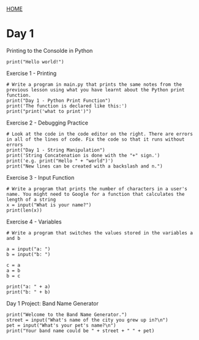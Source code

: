 [HOME](https://driphtyio.github.io/python-yu/)

# Day 1
Printing to the Consolde in Python


```
print("Hello world!")
```

Exercise 1 - Printing 


```
# Write a program in main.py that prints the same notes from the previous lesson using what you have learnt about the Python print function.
print("Day 1 - Python Print Function")
print('The function is declared like this:')
print("print('what to print')")
```
Exercise 2 - Debugging Practice


```
# Look at the code in the code editor on the right. There are errors in all of the lines of code. Fix the code so that it runs without errors
print("Day 1 - String Manipulation")
print('String Concatenation is done with the "+" sign.')
print('e.g. print("Hello " + "world")')
print("New lines can be created with a backslash and n.")
```

Exercise 3 - Input Function
```
# Write a program that prints the number of characters in a user's name. You might need to Google for a function that calculates the length of a string
x = input("What is your name?")
print(len(x))
```

Exercise 4 - Variables


```
# Write a program that switches the values stored in the variables a and b

a = input("a: ")
b = input("b: ")

c = a
a = b
b = c

print("a: " + a)
print("b: " + b)
```

Day 1 Project: Band Name Generator


```
print("Welcome to the Band Name Generator.")
street = input("What's name of the city you grew up in?\n")
pet = input("What's your pet's name?\n")
print("Your band name could be " + street + " " + pet)
```


